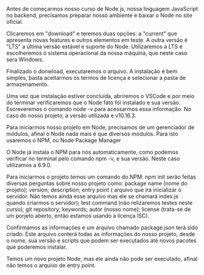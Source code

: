 Antes de começarmos nosso curso de Node js, nossa linguagem JavaScript no backend, precisamos preparar nosso ambiente e baixar o Node no site oficial.

Clicaremos em "download" e teremos duas opções: a "current" que apresenta novas features e outros elementos em teste. A outra versão é "LTS" a última versão estável e suporte do Node. Utilizaremos a LTS e escolheremos o sistema operacional da nossa máquina, que neste caso sera Windows.

Finalizado o donwload, executaremos o arquivo. A instalação é bem simples, basta aceitarmos os termos de licença e selecionar a pasta de armazenamento.

Uma vez que instalação estiver concluída, abriremos o VSCode e por meio do terminar verificaremos que o Node fato foi instalado e sua versão. Escreveremos o comando node -v para acessarmos essa informação. No caso do nosso projeto, a versão utilizada e v10.16.3.

Para iniciarmos nosso projeto em Node, precisamos de um gerenciador de módulos, afinal o Node nada mais é que diversos módulos. Para isto usaremos o NPM, ou Node Package Manager

O Node já instala o NPM para nós automaticamente, como podemos verificar no terminal pelo comando npm -v, e sua versão. Neste caso utilizamos a 6.9.0.

Para iniciarmos o projeto temos um comando do NPM: npm init serão feitas diversas perguntas sobre nosso projeto como: package name (nome do projeto); version; description; entry point ( arquivo que irá inicializar o servidor. Não temos ainda esse arquivo mas ele se chamará index.js quando criarmos o servidor); test command (não relizaremos testes neste curso); git repository; keywords; autor (nosso nome); license (trata-se de um porjeto aberto, então estamos usando a licença ISC).

Confirmamos as informações e um arquivo chamado package.json terá sido criado. Este arquivo conterá todas as informações do nosso projeto, desde o nome, sua versão e scripts que podem ser executados até novos pacotes que poderemos instalar.

Temos um novo projeto Node, mas ele ainda não pode ser executado, afinal não temos o arquivo de entry point.